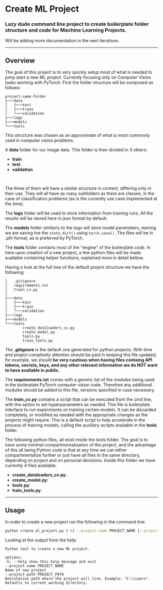 # Create ML Project

### Lazy dude command line project to create boilerplate folder structure and code for Machine Learning Projects.

Will be adding more documentation in the next iterations.

---

## Overview

The goal of this project is to very quickly setup most of what is needed to jump start a new ML project. Currently focusing only on Computer Vision tasks working with PyTorch.
First the folder structure will be composed as follows:

```{: .no-copy}
project-name-folder
├───data
│   ├───test
│   ├───train
│   └───validation
├───logs
├───models
└───tools
```

This structure was chosen as an approximate of what is most commonly used in computer vision problems.

A **data** folder for our image data. This folder is then divided in 3 others:

- **train**
- **test**
- **validation**

<br>

The three of them will have a similar structure in content, differing only in their use. They will all have as many subfolders as there are classes, in the case of classification problems (as is the currently use case implemented at the time).
<br>

The **logs** folder will be used to store information from training runs. All the results will be stored here in json format by default.
<br>

The **models** folder similarly to the logs will store model parameters, mening we are saving hre the `state_dict()` using `torch.save()`. The files will be in .pth format, as is preferred by PyTorch.
<br>

The **tools** folder contains most of the "engine" of the boilerplate code. In here upon creation of a new project, a few python files will be made available containing helper functions, explained more in detail bellow.
<br>

Having a look at the full tree of the default project structure we have the following:

```{: .no-copy}
│   .gitignore
│   requirements.txt
│   train_cv.py
│
├───data
│   ├───test
│   ├───train
│   └───validation
├───logs
├───models
└───tools
        create_dataloaders_cv.py
        create_model.py
        tools.py
        train_tools.py
```

The **.gitignore** is the default one generated for python projects. With time and project complexity attention should be paid in keeping this file updated, for example, we should **be very cautious when having files containg API tokens, secrets, keys, and any other relevant information we do NOT want to have available in public.**

The **requirements.txt** comes with a generic list of the modules being used in the boilerplate PyTorch computer vision code. Therefore any additional modules should be added to this file, versions specified in case necessary.

The **train_cv.py** contains a script that can be executed from the cmd line, with the option to set hyperparameters as needed. This file is boilerplate interface to run experiments on training certain models. It can be discarded completely, or modified as needed with the appropriate changes as the projects might require. This is a default script to help accelerate in the process of training models, calling the auxiliary scripts available in the **tools** folder.

The following python files, all exist inside the tools folder. The goal is to have some minimal compartmentalization of the project, and the advantage of this all being Python code is that at any time we can either compartmentalize further or just have all files in the same directory, depending on project and on personal decisions.
Inside this folder we have currently 4 files available:

- **create_dataloaders_cv.py**:
- **create_model.py**:
- **tools.py**:
- **train_tools.py**:

---

## Usage

In order to create a new project run the following in the command line:

```cmd
python create_ml_project.py [-h] --project-name PROJECT_NAME [--project-path PROJECT_PATH]
```

Looking at the output from the help:

```{: .no-copy}
Python tool to create a new ML project.

options:
-h, --help show this help message and exit
--project-name PROJECT_NAME
Name of new project
--project-path PROJECT_PATH
Destination path where the project will live. Example: "C:\\users". Defaults to current working directory.
```

